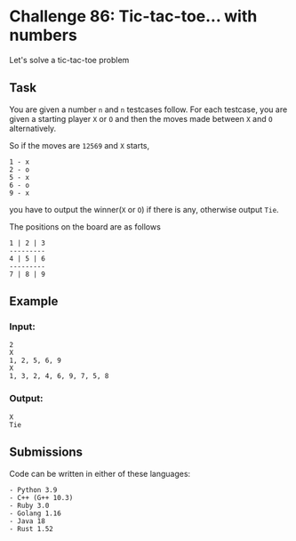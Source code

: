 # Challenge 86: Tic-tac-toe... with numbers

Let's solve a tic-tac-toe problem

## Task
You are given a number `n` and `n` testcases follow. For each testcase, you are given a starting player `X` or `O` and then the moves made between `X` and `O` alternatively.

So if the moves are `12569` and `X` starts,
```
1 - x
2 - o
5 - x
6 - o
9 - x
```

you have to output the winner(`X` or `O`) if there is any, otherwise output `Tie`.

The positions on the board are as follows
```
1 | 2 | 3
---------
4 | 5 | 6
---------
7 | 8 | 9
```

## Example
### Input:
```
2
X
1, 2, 5, 6, 9
X
1, 3, 2, 4, 6, 9, 7, 5, 8
```
### Output:
```
X
Tie
```

## Submissions
Code can be written in either of these languages:
```
- Python 3.9
- C++ (G++ 10.3)
- Ruby 3.0
- Golang 1.16
- Java 18
- Rust 1.52
```
